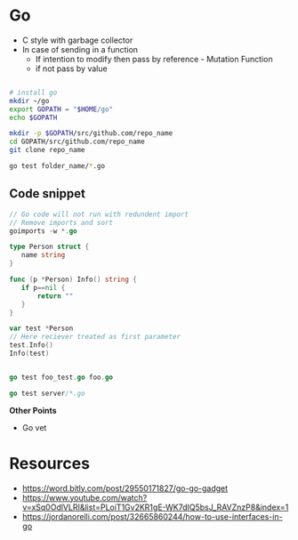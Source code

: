  # Go
 - C style with garbage collector
 - In case of sending in a function
    - If intention to modify then pass by reference - Mutation Function
    - if not pass by value

```bash

# install go
mkdir ~/go
export GOPATH = "$HOME/go"
echo $GOPATH

mkdir -p $GOPATH/src/github.com/repo_name
cd GOPATH/src/github.com/repo_name
git clone repo_name

go test folder_name/*.go

```


## Code snippet
 ```go
 // Go code will not run with redundent import
 // Remove imports and sort
goimports -w *.go
 ```


 ```go
type Person struct {
    name string
}

func (p *Person) Info() string {
    if p==nil {
        return ""
    }
}

var test *Person
// Here reciever treated as first parameter
test.Info()
Info(test)


go test foo_test.go foo.go

go test server/*.go

 ```




**Other Points**
- Go vet




 # Resources
 - https://word.bitly.com/post/29550171827/go-go-gadget
 - https://www.youtube.com/watch?v=xSq0OdlVLRI&list=PLoiT1Gv2KR1gE-WK7dIQ5bsJ_RAVZnzP8&index=1 
 - https://jordanorelli.com/post/32665860244/how-to-use-interfaces-in-go